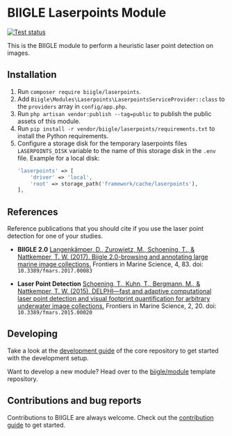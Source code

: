 # BIIGLE Laserpoints Module

[![Test status](https://github.com/biigle/laserpoints/workflows/Tests/badge.svg)](https://github.com/biigle/laserpoints/actions?query=workflow%3ATests)

This is the BIIGLE module to perform a heuristic laser point detection on images.

## Installation

1. Run `composer require biigle/laserpoints`.
2. Add `Biigle\Modules\Laserpoints\LaserpointsServiceProvider::class` to the `providers` array in `config/app.php`.
3. Run `php artisan vendor:publish --tag=public` to publish the public assets of this module.
4. Run `pip install -r vendor/biigle/laserpoints/requirements.txt` to install the Python requirements.
5. Configure a storage disk for the temporary laserpoints files `LASERPOINTS_DISK` variable to the name of this storage disk in the `.env` file. Example for a local disk:
    ```php
    'laserpoints' => [
        'driver' => 'local',
        'root' => storage_path('framework/cache/laserpoints'),
    ],
    ```

## References

Reference publications that you should cite if you use the laser point detection for one of your studies.

- **BIIGLE 2.0**
    [Langenkämper, D., Zurowietz, M., Schoening, T., & Nattkemper, T. W. (2017). Biigle 2.0-browsing and annotating large marine image collections.](https://doi.org/10.3389/fmars.2017.00083)
    Frontiers in Marine Science, 4, 83. doi: `10.3389/fmars.2017.00083`

- **Laser Point Detection**
    [Schoening, T., Kuhn, T., Bergmann, M., & Nattkemper, T. W. (2015). DELPHI—fast and adaptive computational laser point detection and visual footprint quantification for arbitrary underwater image collections.](https://doi.org/10.3389/fmars.2015.00020)
    Frontiers in Marine Science, 2, 20. doi: `10.3389/fmars.2015.00020`

## Developing

Take a look at the [development guide](https://github.com/biigle/core/blob/master/DEVELOPING.md) of the core repository to get started with the development setup.

Want to develop a new module? Head over to the [biigle/module](https://github.com/biigle/module) template repository.

## Contributions and bug reports

Contributions to BIIGLE are always welcome. Check out the [contribution guide](https://github.com/biigle/core/blob/master/CONTRIBUTING.md) to get started.
